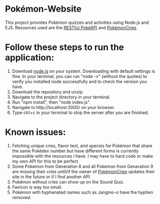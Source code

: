 # Pokémon-Website
This project provides Pokémon quizzes and activities using Node.js and EJS.
Resources used are the [RESTful PokéAPI](https://pokeapi.co/) and [PokémonCries](https://pokemoncries.com).

# Follow these steps to run the application:

1) Download [node.js](https://nodejs.org/en/download/) on your system. Downloading with default settings is fine. In your terminal, you can run "node -v" (without the quotes) to verify you installed node successfully and to check the version you have.
2) Download the repository and unzip.
3) Navigate to the project directory in your terminal.
4) Run "npm install", then "node index.js".
5) Navigate to http://localhost:3000/ on your browser.
6) Type ctrl+c in your terminal to stop the server after you are finished.

# Known issues:
1) Fetching unique cries, flavor text, and species for Pokémon that share the same Pokédex number but have different forms is currently impossible with the resources I have. I may have to hard code or make my own API for this to be perfect. 
2) Some Pokemon from Generation 8 and all Pokemon from Generation 9 are missing their cries until/if the owner of [PokémonCries](https://pokemoncries.com) updates their site in the future or if I find another API.
3) Pokémon without cries can show up on the Sound Quiz.
4) Favicon is way too small.
5) Pokémon with hyphenated names such as Jangmo-o have the hyphen removed.
